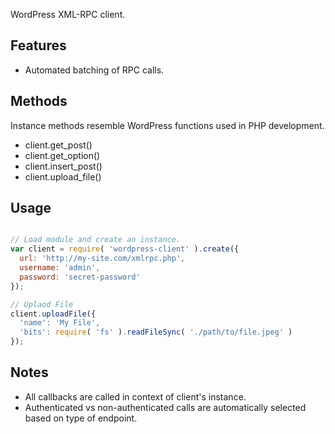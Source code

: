 WordPress XML-RPC client.

## Features
* Automated batching of RPC calls.

## Methods
Instance methods resemble WordPress functions used in PHP development.

* client.get_post()
* client.get_option()
* client.insert_post()
* client.upload_file()

## Usage

```javascript

// Load module and create an instance.
var client = require( 'wordpress-client' ).create({
  url: 'http://my-site.com/xmlrpc.php',
  username: 'admin',
  password: 'secret-password'
});

// Uplaod File
client.uploadFile({
  'name': 'My File',
  'bits': require( 'fs' ).readFileSync( './path/to/file.jpeg' )
});

```

## Notes

* All callbacks are called in context of client's instance.
* Authenticated vs non-authenticated calls are automatically selected based on type of endpoint.